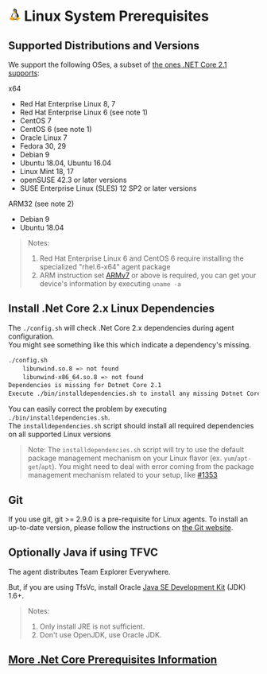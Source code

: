 

# ![Linux](../res/linux_med.png) Linux System Prerequisites

## Supported Distributions and Versions

We support the following OSes, a subset of [the ones .NET Core 2.1 supports](https://github.com/dotnet/core/blob/master/release-notes/2.1/2.1-supported-os.md):

x64
  - Red Hat Enterprise Linux 8, 7
  - Red Hat Enterprise Linux 6 (see note 1)
  - CentOS 7
  - CentOS 6 (see note 1)
  - Oracle Linux 7
  - Fedora 30, 29
  - Debian 9
  - Ubuntu 18.04, Ubuntu 16.04
  - Linux Mint 18, 17
  - openSUSE 42.3 or later versions
  - SUSE Enterprise Linux (SLES) 12 SP2 or later versions

ARM32 (see note 2)
  - Debian 9
  - Ubuntu 18.04

> Notes:
> 1. Red Hat Enterprise Linux 6 and CentOS 6 require installing the specialized "rhel.6-x64" agent package
> 2. ARM instruction set [ARMv7](https://en.wikipedia.org/wiki/List_of_ARM_microarchitectures) or above is required, you can get your device's information by executing `uname -a`

## Install .Net Core 2.x Linux Dependencies

The `./config.sh` will check .Net Core 2.x dependencies during agent configuration.  
You might see something like this which indicate a dependency's missing.
```bash
./config.sh
    libunwind.so.8 => not found
    libunwind-x86_64.so.8 => not found
Dependencies is missing for Dotnet Core 2.1
Execute ./bin/installdependencies.sh to install any missing Dotnet Core 2.1 dependencies.
```
You can easily correct the problem by executing `./bin/installdependencies.sh`.  
The `installdependencies.sh` script should install all required dependencies on all supported Linux versions   
> Note: The `installdependencies.sh` script will try to use the default package management mechanism on your Linux flavor (ex. `yum`/`apt-get`/`apt`). You might need to deal with error coming from the package management mechanism related to your setup, like [#1353](https://github.com/Microsoft/vsts-agent/issues/1353)

## Git

If you use git, git >= 2.9.0 is a pre-requisite for Linux agents. To install an up-to-date version, please follow the instructions on [the Git website](https://git-scm.com/download/linux).

## Optionally Java if using TFVC

The agent distributes Team Explorer Everywhere.

But, if you are using TfsVc, install Oracle [Java SE Development Kit](http://www.oracle.com/technetwork/java/javaseproducts/downloads/index.html) (JDK) 1.6+. 
> Notes:  
> 1. Only install JRE is not sufficient.  
> 2. Don't use OpenJDK, use Oracle JDK.  

## [More .Net Core Prerequisites Information](https://docs.microsoft.com/en-us/dotnet/core/linux-prerequisites?tabs=netcore2x)
